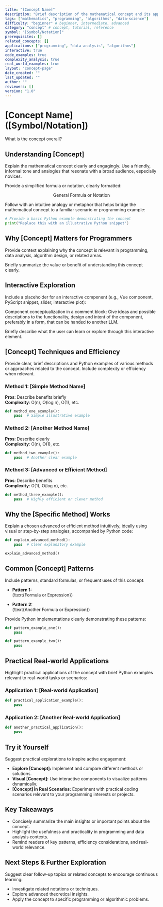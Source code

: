 ```yaml
---
title: "[Concept Name]"
description: "Brief description of the mathematical concept and its applications"
tags: ["mathematics", "programming", "algorithms", "data-science"]
difficulty: "beginner" # beginner, intermediate, advanced
category: "concept" # concept, tutorial, reference
symbol: "[Symbol/Notation]"
prerequisites: []
related_concepts: []
applications: ["programming", "data-analysis", "algorithms"]
interactive: true
code_examples: true
complexity_analysis: true
real_world_examples: true
layout: "concept-page"
date_created: ""
last_updated: ""
author: ""
reviewers: []
version: "1.0"
---
```


<!--

Guidelines on Concept Page Template

- For math inline, use single dollar-sign ($)
- For math blocks, use double dollar-sign ($$)
- Don't use the --- dividers other than to denominate the yaml, at the start of the document.
- Update and edit the relevant yaml frontmatter, based on the content
- Use a light and witty tone where it is natural, keep the emojis to a minimal
- All codeblocks demarcated top and bottom with three backtics ``` must be enclosed in CodeFold component:

<CodeFold> 

```language
here = some_code
```

</CodeFold>

- For interactive components, describe the idea, intent and functionality in a block-comment
- Keep the interactive components atomic, i.e. divide into seperate independent components
- For component naming, either keep the naming of the current component or suggest relevant name

-->

# [Concept Name] ([Symbol/Notation])

What is the concept overall?

## Understanding [Concept]

Explain the mathematical concept clearly and engagingly. Use a friendly, informal tone and analogies that resonate with a broad audience, especially novices.

Provide a simplified formula or notation, clearly formatted:

$$
\text{General Formula or Notation}
$$

Follow with an intuitive analogy or metaphor that helps bridge the mathematical concept to a familiar scenario or programming example:

<CodeFold>

```python
# Provide a basic Python example demonstrating the concept
print("Replace this with an illustrative Python snippet")
```

</CodeFold>

## Why [Concept] Matters for Programmers

Provide context explaining why the concept is relevant in programming, data analysis, algorithm design, or related areas.

Briefly summarize the value or benefit of understanding this concept clearly.


## Interactive Exploration

Include a placeholder for an interactive component (e.g., Vue component, PyScript snippet, slider, interactive plot):

<InteractiveComponent />

Component conceptualization in a comment block:
Give ideas and possible descriptions to the functionality, design and intent of the component, preferably in a form, that can be handed to another LLM.

Briefly describe what the user can learn or explore through this interactive element.


## [Concept] Techniques and Efficiency

Provide clear, brief descriptions and Python examples of various methods or approaches related to the concept. Include complexity or efficiency when relevant.

### Method 1: [Simple Method Name]

**Pros**: Describe benefits briefly\
**Complexity**: O(n), O(log n), O(1), etc.

<CodeFold>

```python
def method_one_example():
    pass  # Simple illustrative example
```

</CodeFold>

### Method 2: [Another Method Name]

**Pros**: Describe clearly\
**Complexity**: O(n), O(1), etc.

<CodeFold>

```python
def method_two_example():
    pass  # Another clear example
```

</CodeFold>

### Method 3: [Advanced or Efficient Method]

**Pros**: Describe benefits\
**Complexity**: O(1), O(log n), etc.

<CodeFold>

```python
def method_three_example():
    pass  # Highly efficient or clever method
```

</CodeFold>


## Why the [Specific Method] Works

Explain a chosen advanced or efficient method intuitively, ideally using visual or step-by-step analogies, accompanied by Python code:

<CodeFold>

```python
def explain_advanced_method():
    pass  # Clear explanatory example

explain_advanced_method()
```

</CodeFold>


## Common [Concept] Patterns

Include patterns, standard formulas, or frequent uses of this concept:

- **Pattern 1:**\
  \(\text{Formula or Expression}\)

- **Pattern 2:**\
  \(\text{Another Formula or Expression}\)

Provide Python implementations clearly demonstrating these patterns:

<CodeFold>

```python
def pattern_example_one():
    pass

def pattern_example_two():
    pass
```

</CodeFold>


## Practical Real-world Applications

Highlight practical applications of the concept with brief Python examples relevant to real-world tasks or scenarios:

### Application 1: [Real-world Application]

<CodeFold>

```python
def practical_application_example():
    pass
```

</CodeFold>

### Application 2: [Another Real-world Application]

<CodeFold>

```python
def another_practical_application():
    pass
```

</CodeFold>


## Try it Yourself

Suggest practical explorations to inspire active engagement:

- **Explore [Concept]:** Implement and compare different methods or solutions.
- **Visual [Concept]:** Use interactive components to visualize patterns dynamically.
- **[Concept] in Real Scenarios:** Experiment with practical coding scenarios relevant to your programming interests or projects.


## Key Takeaways

- Concisely summarize the main insights or important points about the concept.
- Highlight the usefulness and practicality in programming and data analysis contexts.
- Remind readers of key patterns, efficiency considerations, and real-world relevance.


## Next Steps & Further Exploration

Suggest clear follow-up topics or related concepts to encourage continuous learning:

- Investigate related notations or techniques.
- Explore advanced theoretical insights.
- Apply the concept to specific programming or algorithmic problems.
